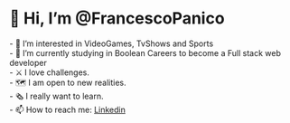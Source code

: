<h1> 👋 Hi, I’m @FrancescoPanico </h1>
- 👀 I’m interested in VideoGames, TvShows and Sports <br>
- 🌱 I’m currently studying in Boolean Careers to become a Full stack web developer <br>
- ⚔️ I love challenges. <br>
- 🗺️ I am open to new realities. <br>
- 🗞️ I really want to learn. <br>
- 📫 How to reach me: <a href='linkedin.com/in/francesco-panico-547701252'>Linkedin</a>

